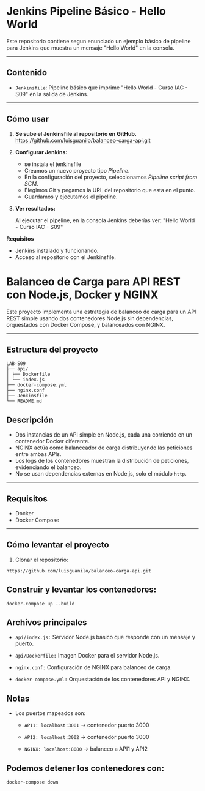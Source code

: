 # Jenkins Pipeline Básico - Hello World

Este repositorio contiene segun enunciado un ejemplo básico de pipeline para Jenkins que muestra un mensaje "Hello World" en la consola.

---

## Contenido

- `Jenkinsfile`: Pipeline básico que imprime "Hello World - Curso IAC - S09" en la salida de Jenkins.

---

## Cómo usar

1. **Se sube el Jenkinsfile al repositorio en GitHub.**
https://github.com/luisguanilo/balanceo-carga-api.git

2. **Configurar Jenkins:**

   - se instala el jenkinsfile
   - Creamos un nuevo proyecto tipo *Pipeline*.
   - En la configuración del proyecto, seleccionamos *Pipeline script from SCM*.
   - Elegimos Git y pegamos la URL del repositorio que esta en el punto.
   - Guardamos y ejecutamos el pipeline.

3. **Ver resultados:**

   Al ejecutar el pipeline, en la consola Jenkins deberías ver:
   "Hello World - Curso IAC - S09"

**Requisitos**
- Jenkins instalado y funcionando.
- Acceso al repositorio con el Jenkinsfile.



# Balanceo de Carga para API REST con Node.js, Docker y NGINX
Este proyecto implementa una estrategia de balanceo de carga para un API REST simple usando dos contenedores Node.js sin dependencias, orquestados con Docker Compose, y balanceados con NGINX.

---

## Estructura del proyecto
````
LAB-S09
├── api/
│ ├── Dockerfile
│ └── index.js
├── docker-compose.yml
├── nginx.conf
├── Jenkinsfile
└── README.md
````

## Descripción

- Dos instancias de un API simple en Node.js, cada una corriendo en un contenedor Docker diferente.
- NGINX actúa como balanceador de carga distribuyendo las peticiones entre ambas APIs.
- Los logs de los contenedores muestran la distribución de peticiones, evidenciando el balanceo.
- No se usan dependencias externas en Node.js, solo el módulo `http`.

---

## Requisitos

- Docker
- Docker Compose

---

## Cómo levantar el proyecto

1. Clonar el repositorio:

```
https://github.com/luisguanilo/balanceo-carga-api.git

```
## Construir y levantar los contenedores:
```
docker-compose up --build
```

## Archivos principales
- `api/index.js:` Servidor Node.js básico que responde con un mensaje y puerto.

- `api/Dockerfile:` Imagen Docker para el servidor Node.js.

- `nginx.conf:` Configuración de NGINX para balanceo de carga.

- `docker-compose.yml:` Orquestación de los contenedores API y NGINX.


## Notas
- Los puertos mapeados son:

    - `API1: localhost:3001` → contenedor puerto 3000

    - `API2: localhost:3002` → contenedor puerto 3000

    - `NGINX: localhost:8080` → balanceo a API1 y API2

## Podemos detener los contenedores con:
`docker-compose down`